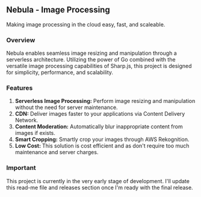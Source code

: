 ## Nebula - Image Processing

Making image processing in the cloud easy, fast, and scaleable.


### Overview
Nebula enables seamless image resizing and manipulation through a serverless architecture. Utilizing the power of Go combined with the versatile image processing capabilities of Sharp.js, this project is designed for simplicity, performance, and scalability.


### Features
1. <b>Serverless Image Processing:</b> Perform image resizing and manipulation without the need for server maintenance.
2. <b>CDN:</b> Deliver images faster to your applications via Content Delivery Network.
3. <b>Content Moderation:</b> Automatically blur inappropriate content from images if exists.
4. <b>Smart Cropping:</b> Smartly crop your images through AWS Rekognition.
5. <b>Low Cost: </b> This solution is cost efficient and as don't require too much maintenance and server charges.

### Important
This project is currently in the very early stage of development. I'll update this read-me file and releases section once I'm ready with the final release.